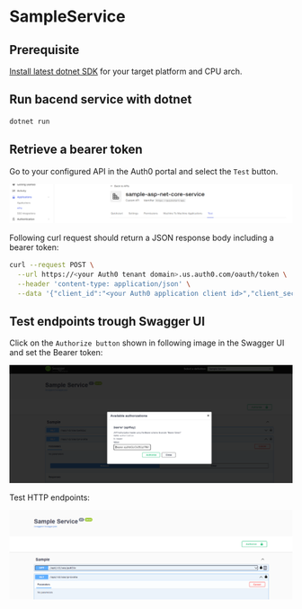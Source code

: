 # SampleService

## Prerequisite

[Install latest dotnet SDK](https://dotnet.microsoft.com/en-us/download) for your target platform and CPU arch.

## Run bacend service with dotnet

```sh
dotnet run
```

## Retrieve a bearer token

Go to your configured API in the Auth0 portal and select the `Test` button. 

![Auth0 portal view with test button](./images/auth0-portal-view001.PNG)

Following curl request should return a JSON response body including a bearer token:

```sh
curl --request POST \
  --url https://<your Auth0 tenant domain>.us.auth0.com/oauth/token \
  --header 'content-type: application/json' \
  --data '{"client_id":"<your Auth0 application client id>","client_secret":"<your Auth0 application client secret>","audience":"<your Auth0 applicatio audience, e.g. https://quickstart/api>","grant_type":"client_credentials"}'
```

## Test endpoints trough Swagger UI

Click on the `Authorize button` shown in following image in the Swagger UI and set the Bearer token:

![Swagger UI View 2](./images/Swagger-UI-View002.PNG)

Test HTTP endpoints:

![Swagger UI View 1](./images/Swagger-UI-View001.PNG)